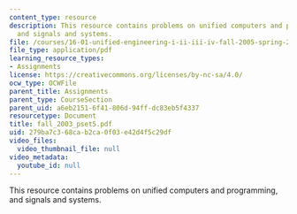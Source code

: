 ```yaml
---
content_type: resource
description: This resource contains problems on unified computers and programming,
  and signals and systems.
file: /courses/16-01-unified-engineering-i-ii-iii-iv-fall-2005-spring-2006/279ba7c368cab2ca0f03e42d4f5c29df_fall_2003_pset5.pdf
file_type: application/pdf
learning_resource_types:
- Assignments
license: https://creativecommons.org/licenses/by-nc-sa/4.0/
ocw_type: OCWFile
parent_title: Assignments
parent_type: CourseSection
parent_uid: a6eb2151-6f41-806d-94ff-dc83eb5f4337
resourcetype: Document
title: fall_2003_pset5.pdf
uid: 279ba7c3-68ca-b2ca-0f03-e42d4f5c29df
video_files:
  video_thumbnail_file: null
video_metadata:
  youtube_id: null
---
```

This resource contains problems on unified computers and programming, and signals and systems.